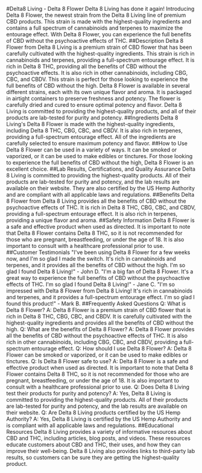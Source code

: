 #Delta8 Living - Delta 8 Flower
Delta 8 Living has done it again! Introducing Delta 8 Flower, the newest strain from the Delta 8 Living line of premium CBD products. This strain is made with the highest-quality ingredients and contains a full spectrum of cannabinoids and terpenes to maximize the entourage effect. With Delta 8 Flower, you can experience the full benefits of CBD without the psychoactive effects of THC.
##Description
Delta 8 Flower from Delta 8 Living is a premium strain of CBD flower that has been carefully cultivated with the highest-quality ingredients. This strain is rich in cannabinoids and terpenes, providing a full-spectrum entourage effect. It is rich in Delta 8 THC, providing all the benefits of CBD without the psychoactive effects. It is also rich in other cannabinoids, including CBG, CBC, and CBDV. This strain is perfect for those looking to experience the full benefits of CBD without the high.
Delta 8 Flower is available in several different strains, each with its own unique flavor and aroma. It is packaged in airtight containers to preserve freshness and potency. The flower is carefully dried and cured to ensure optimal potency and flavor. Delta 8 Living is committed to providing the highest-quality products, and all of their products are lab-tested for purity and potency.
##Ingredients
Delta 8 Living's Delta 8 Flower is made with the highest-quality ingredients, including Delta 8 THC, CBG, CBC, and CBDV. It is also rich in terpenes, providing a full-spectrum entourage effect. All of the ingredients are carefully selected to ensure maximum potency and flavor.
##How to Use
Delta 8 Flower can be used in a variety of ways. It can be smoked or vaporized, or it can be used to make edibles or tinctures. For those looking to experience the full benefits of CBD without the high, Delta 8 Flower is an excellent choice.
##Lab Results, Certifications, and Quality Assurance
Delta 8 Living is committed to providing the highest-quality products. All of their products are lab-tested for purity and potency, and the lab results are available on their website. They are also certified by the US Hemp Authority and are compliant with all applicable laws and regulations.
##Benefits
Delta 8 Flower from Delta 8 Living provides all the benefits of CBD without the psychoactive effects of THC. It is rich in Delta 8 THC, CBG, CBC, and CBDV, providing a full-spectrum entourage effect. It is also rich in terpenes, providing a unique flavor and aroma.
##Safety Information
Delta 8 Flower is a safe and effective product when used as directed. It is important to note that Delta 8 Flower contains Delta 8 THC, so it is not recommended for those who are pregnant, breastfeeding, or under the age of 18. It is also important to consult with a healthcare professional prior to use.
##Customer Testimonials
"I've been using Delta 8 Flower for a few weeks now, and I'm so glad I made the switch. It's rich in cannabinoids and terpenes, and it provides all the benefits of CBD without the high. I'm so glad I found Delta 8 Living!" - John D.
"I'm a big fan of Delta 8 Flower. It's a great way to experience the full benefits of CBD without the psychoactive effects of THC. I'm so glad I found Delta 8 Living!" - Jane C.
"I'm so impressed with Delta 8 Flower from Delta 8 Living! It's rich in cannabinoids and terpenes, and it provides a full-spectrum entourage effect. I'm so glad I found this product!" - Mark B.
##Frequently Asked Questions
Q: What is Delta 8 Flower?
A: Delta 8 Flower is a premium strain of CBD flower that is rich in Delta 8 THC, CBG, CBC, and CBDV. It is carefully cultivated with the highest-quality ingredients and provides all the benefits of CBD without the high.
Q: What are the benefits of Delta 8 Flower?
A: Delta 8 Flower provides all the benefits of CBD without the psychoactive effects of THC. It is also rich in other cannabinoids, including CBG, CBC, and CBDV, providing a full-spectrum entourage effect.
Q: How should I use Delta 8 Flower?
A: Delta 8 Flower can be smoked or vaporized, or it can be used to make edibles or tinctures.
Q: Is Delta 8 Flower safe to use?
A: Delta 8 Flower is a safe and effective product when used as directed. It is important to note that Delta 8 Flower contains Delta 8 THC, so it is not recommended for those who are pregnant, breastfeeding, or under the age of 18. It is also important to consult with a healthcare professional prior to use.
Q: Does Delta 8 Living test their products for purity and potency?
A: Yes, Delta 8 Living is committed to providing the highest-quality products. All of their products are lab-tested for purity and potency, and the lab results are available on their website.
Q: Are Delta 8 Living products certified by the US Hemp Authority?
A: Yes, Delta 8 Living is certified by the US Hemp Authority and is compliant with all applicable laws and regulations.
##Educational Resources
Delta 8 Living provides a variety of informative resources about CBD and THC, including articles, blog posts, and videos. These resources educate customers about CBD and THC, their uses, and how they can improve their well-being. Delta 8 Living also provides links to third-party lab results, so customers can be sure they are getting the highest-quality product.